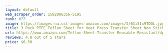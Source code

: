 ```yaml
---
layout: default 
﻿web_scraper_order: 1582906356-5195
rank: #77
image: https://images-na.ssl-images-amazon.com/images/I/61i51x9TDGL.jpg
title: 3 Pack PTFE Teflon Sheet for Heat Press Transfer Sheet Non Stick 16 x 20" Heat Transfer Paper…
url: https://www.amazon.com/Teflon-Sheet-Transfer-Reusable-Resistant/dp/B07H55M1ZR/ref=zg_mw_arts-crafts_77?_encoding=UTF8&psc=1&refRID=W0PCYHV7KBFJZ6H1XXBD
reviews: 4.8 out of 5 stars
price: $6.50 
---
```

